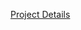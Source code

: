 [Project Details](https://github.com/laboon/cs1632/blob/master/deliverables/deliverable2/deliverable2.md)